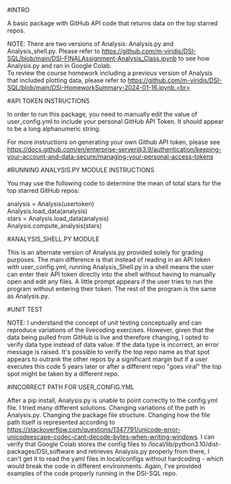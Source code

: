 #INTRO<br>

A basic package with GitHub API code that returns data on the top starred repos.<br>

NOTE: There are two versions of Analysis: Analysis.py and Analysis_shell.py. Please refer to https://github.com/m-viridis/DSI-SQL/blob/main/DSI-FINALAssignment-Analysis_Class.ipynb to see how Analysis.py and ran in Google Colab. <br>
To review the course homework including a previous version of Analysis that included plotting data, please refer to https://github.com/m-viridis/DSI-SQL/blob/main/DSI-HomeworkSummary-2024-01-16.ipynb.<br>

#API TOKEN INSTRUCTIONS<br>

In order to run this package, you need to manually edit the value of user_config.yml to include your personal GitHub API Token. It should appear to be a long alphanumeric string. <br>

For more instructions on generating your own Github API token, please see https://docs.github.com/en/enterprise-server@3.9/authentication/keeping-your-account-and-data-secure/managing-your-personal-access-tokens<br>

#RUNNING ANALYSIS.PY MODULE INSTRUCTIONS<br>

You may use the following code to determine the mean of total stars for the top starred GitHub repos:<br>

analysis = Analysis(usertoken)<br>
Analysis.load_data(analysis)<br>
stars = Analysis.load_data(analysis)<br>
Analysis.compute_analysis(stars)<br>

#ANALYSIS_SHELL.PY MODULE<br>

This is an alternate version of Analysis.py provided solely for grading purposes. The main difference is that instead of reading in an API token with user_config.yml, running Analysis_Shell.py in a shell means the user can enter their API token directly into the shell without having to manually open and edit any files. A little prompt appears if the user tries to run the program without entering their token. The rest of the program is the same as Analysis.py.<br>

#UNIT TEST <br>

NOTE: I understand the concept of unit testing conceptually and can reproduce variations of the livecoding exercises. However, given that the data being pulled from GitHub is live and therefore changing, I opted to verify data type instead of data value. If the data type is incorrect, an error message is raised. It's possible to verify the top repo name as that spot appears to outrank the other repos by a significant margin but if a user executes this code 5 years later or after a different repo "goes viral" the top spot might be taken by a different repo.  <br>

#INCORRECT PATH FOR USER_CONFIG.YML <br>

After a pip install, Analysis.py is unable to point correctly to the config.yml file. I tried many different solutions. Changing variations of the path in Analysis.py. Changing the package file structure. Changing how the file path itself is represented according to https://stackoverflow.com/questions/1347791/unicode-error-unicodeescape-codec-cant-decode-bytes-when-writing-windows. I can verify that Google Colab stores the config files to /local/lib/python3.10/dist-packages/DSI_software and retrieves Analysis.py properly from there, I can't get it to read the yaml files in local/configs without hardcoding - which would break the code in different environments. Again, I've provided examples of the code properly running in the DSI-SQL repo. <br>
